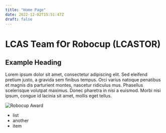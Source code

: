 ```yaml
---
title: "Home Page"
date: 2022-12-02T15:51:47Z
draft: false 
---
```


# LCAS Team fOr Robocup (LCASTOR)

## Example Heading

Lorem ipsum dolor sit amet, consectetur adipiscing elit. 
Sed eleifend pretium justo, a gravida sem finibus tempus. 
Orci varius natoque penatibus et magnis dis parturient montes, nascetur ridiculus mus.
Phasellus scelerisque volutpat maximus.
Donec pharetra in nisi a euismod.
Morbi nisi ipsum, congue id lacinia sit amet, mollis eget tellus.

![Robocup Award](https://lh4.googleusercontent.com/ipMdMnQN0jTiisrosDs189sK8FCs7A2d5GBBHN4W3z4HYKO93DT-I20QlRbPWK42k71K5dN_w9IKCZ3VX9IUPly0hu-ukfNAlgYIAtxLGEybRZ0DlQEgzW-pG2I8n3A_3ayDQa68_cmUkIxYC3m58LTRI0mLRzfF5l8=w1280)

- list
- another
- item
